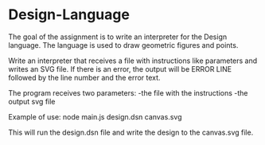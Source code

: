 # Design-Language

   The goal of the assignment is to write an interpreter for the Design language. The language is used to draw geometric figures and points.

   Write an interpreter that receives a file with instructions like parameters and writes an SVG file. If there is an error, the output will be ERROR LINE followed by the line number and the error text.

   The program receives two parameters:
     -the file with the instructions
     -the output svg file

   Example of use:  node main.js design.dsn canvas.svg

   This will run the design.dsn file and write the design to the canvas.svg file.
